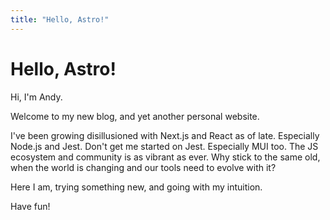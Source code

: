 ```yaml
---
title: "Hello, Astro!"
---
```


# Hello, Astro!

Hi, I'm Andy.

Welcome to my new blog, and yet another personal website.

I've been growing disillusioned with Next.js and React as of late. Especially Node.js and Jest. Don't get me started on Jest. Especially MUI too. The JS ecosystem and community is as vibrant as ever. Why stick to the same old, when the world is changing and our tools need to evolve with it?

Here I am, trying something new, and going with my intuition.

Have fun!
